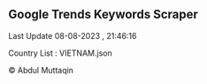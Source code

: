 

## Google Trends Keywords Scraper 
 
Last Update 08-08-2023 , 21:46:16

Country List :
VIETNAM.json



© Abdul Muttaqin 
